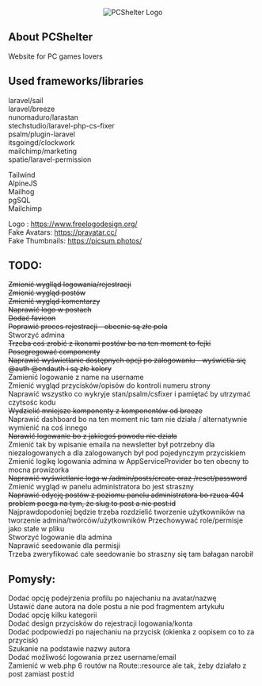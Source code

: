 <p align="center"><img src="public/storage/logo.png" alt="PCShelter Logo"></p>

## About PCShelter

Website for PC games lovers

## Used frameworks/libraries

laravel/sail </br>
laravel/breeze </br>
nunomaduro/larastan </br>
stechstudio/laravel-php-cs-fixer </br>
psalm/plugin-laravel </br>
itsgoingd/clockwork </br>
mailchimp/marketing </br>
spatie/laravel-permission </br>

Tailwind </br>
AlpineJS </br>
Mailhog </br>
pgSQL </br>
Mailchimp </br>

Logo : https://www.freelogodesign.org/ </br>
Fake Avatars: https://pravatar.cc/ </br>
Fake Thumbnails: https://picsum.photos/

## TODO:

<s>Zmienić wyglląd logowania/rejestracji</s> </br>
<s>Zmienić wygląd postów </s></br>
<s>Zmienić wygląd komentarzy</s> </br>
<s>Naprawić logo w postach </s></br>
<s>Dodać favicon</s> </br>
<s>Poprawić proces rejestracji - obecnie są złe pola</s> </br>
Stworzyć admina </br>
<s>Trzeba coś zrobić z ikonami postów bo na ten moment to fejki</s> </br>
<s>Posegregować componenty</s> </br>
<s>Naprawić wyświetlanie dostępnych opcji po zalogowaniu - wyświetla się @auth @endauth i są złe kolory</s> </br>
Zamienić logowanie z name na username </br>
Zmienić wygląd przycisków/opisów do kontroli numeru strony </br>
Naprawić wszystko co wykryje stan/psalm/csfixer i pamiętać by utrzymać czytsośc kodu </br>
<s>Wydzielić mniejsze komponenty z komponentów od breeze</s> </br>
Naprawić dashboard bo na ten moment nic tam nie działa / alternatywnie wymienić na coś innego </br>
<s>Narawić logowanie bo z jakiegoś powodu nie działa</s> </br>
Zmienić tak by wpisanie emaila na newsletter był potrzebny dla niezalogowanych a dla zalogowanych był pod pojedynczym przyciskiem </br>
Zmienić logikę logowania admina w AppServiceProvider bo ten obecny to mocna prowizorka </br>
<s>Naprawić wyświetlanie loga w /admin/posts/create oraz /reset/password</s> </br>
Zmienić wygląd w panelu administratora bo jest straszny </br>
<s>Naprawić edycję postów z poziomu panelu administratora bo rzuca 404 problem poega na tym, że slug to post a nie post:id</s> </br>
Najprawdopodoniej będzie trzeba rozdzielić tworzenie użytkowników na tworzenie admina/twórców/użytkowników
Przechowywać role/permisje jako stałe w pliku </br>
Stworzyć logowanie dla admina </br>
Naprawić seedowanie dla permisji </br>
Trzeba zweryfikować całe seedowanie bo straszny się tam bałagan narobił </br>
## Pomysły: </br>

Dodać opcję podejrzenia profilu po najechaniu na avatar/nazwę </br>
Ustawić dane autora na dole postu a nie pod fragmentem artykułu </br>
Dodać opcję kilku kategorii </br>
Dodać design przycisków do rejestracji logowania/konta </br>
Dodać podpowiedzi po najechaniu na przycisk (okienka z oopisem co to za przycisk) </br>
Szukanie na podstawie nazwy autora </br>
Dodać możliwość logowania przez username/email </br>
Zamienić w web.php 6 routów na Route::resource ale tak, żeby działało z post zamiast post:id </br>
